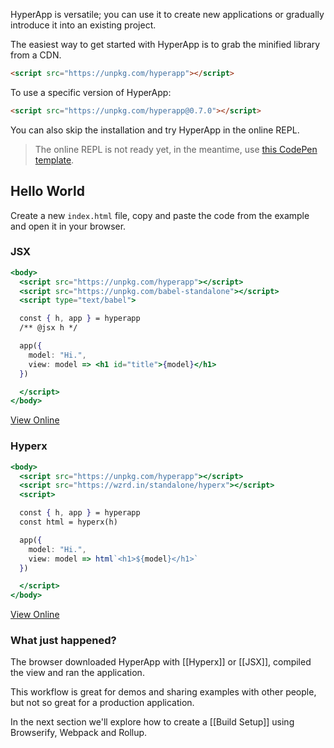 HyperApp is versatile; you can use it to create new applications or gradually introduce it into an existing project.

The easiest way to get started with HyperApp is to grab the minified library from a CDN.

```html
<script src="https://unpkg.com/hyperapp"></script>
```

To use a specific version of HyperApp:

```html
<script src="https://unpkg.com/hyperapp@0.7.0"></script>
```

You can also skip the installation and try HyperApp in the online REPL.

> The online REPL is not ready yet, in the meantime, use [this CodePen template](https://codepen.io/jbucaran/pen/Qdwpxy).

## Hello World

Create a new `index.html` file, copy and paste the code from the example and open it in your browser.

### JSX

```jsx
<body>
  <script src="https://unpkg.com/hyperapp"></script>
  <script src="https://unpkg.com/babel-standalone"></script>
  <script type="text/babel">

  const { h, app } = hyperapp
  /** @jsx h */

  app({
    model: "Hi.",
    view: model => <h1 id="title">{model}</h1>
  })

  </script>
</body>
```

[View Online](https://rawgit.com/jbucaran/290fcba656dab0275ba86e3f6f9cc969/raw/7cb90ea423b17d7d0625bacad95d22ed0ce70158/index.html)

### Hyperx

```jsx
<body>
  <script src="https://unpkg.com/hyperapp"></script>
  <script src="https://wzrd.in/standalone/hyperx"></script>
  <script>

  const { h, app } = hyperapp
  const html = hyperx(h)

  app({
    model: "Hi.",
    view: model => html`<h1>${model}</h1>`
  })

  </script>
</body>
```
[View Online](https://rawgit.com/jbucaran/5cfa8c98464fe0b5a48edbae6b332b27/raw/fd27e1cb48d44e2c96714914b4ae05b70f10e33d/index.html)

### What just happened?

The browser downloaded HyperApp with [[Hyperx]] or [[JSX]], compiled the view and ran the application.

This workflow is great for demos and sharing examples with other people, but not so great for a production application.

In the next section we'll explore how to create a [[Build Setup]] using Browserify, Webpack and Rollup.
